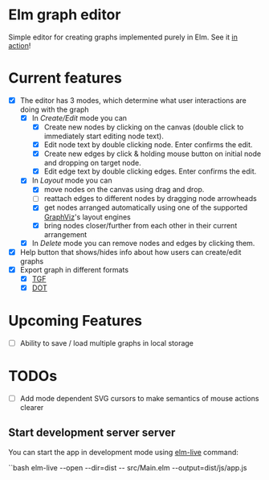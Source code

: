 # Elm graph editor

Simple editor for creating graphs implemented purely in Elm.
See it [in action](http://janhrcek.cz/graph-editor/)!

# Current features
- [x] The editor has 3 modes, which determine what user interactions are doing with the graph
    - [x] In *Create/Edit* mode you can
        - [x] Create new nodes by clicking on the canvas (double click to immediately start editing node text).
        - [x] Edit node text by double clicking node. Enter confirms the edit.
        - [x] Create new edges by click & holding mouse button on initial node and dropping on target node.
        - [x] Edit edge text by double clicking edges. Enter confirms the edit.
    - [x] In *Layout* mode you can
        - [x] move nodes on the canvas using drag and drop.
        - [ ] reattach edges to different nodes by dragging node arrowheads
        - [x] get nodes arranged automatically using one of the supported [GraphViz](https://graphviz.gitlab.io/)'s layout engines
        - [x] bring nodes closer/further from each other in their current arrangement
    - [x] In *Delete* mode you can remove nodes and edges by clicking them.
- [x] Help button that shows/hides info about how users can create/edit graphs
- [x] Export graph in different formats
    - [x] [TGF](https://en.wikipedia.org/wiki/Trivial_Graph_Format)
    - [x] [DOT](https://en.wikipedia.org/wiki/DOT_(graph_description_language))

# Upcoming Features
- [ ] Ability to save / load multiple graphs in local storage

# TODOs
- [ ] Add mode dependent SVG cursors to make semantics of mouse actions clearer

## Start development server server

You can start the app in development mode using [elm-live](https://github.com/wking-io/elm-live) command:

``bash
elm-live --open --dir=dist -- src/Main.elm --output=dist/js/app.js
```
